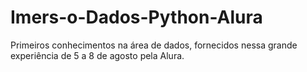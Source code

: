 # Imers-o-Dados-Python-Alura
Primeiros conhecimentos na área de dados, fornecidos nessa grande experiência de 5 a 8 de agosto pela Alura.
